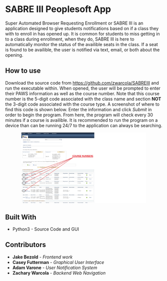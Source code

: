 # SABRE III Peoplesoft App

Super Automated Browser Requesting Enrollment or SABRE III is an application designed to give students notifications based on if a class they with to enroll in has opened up. It is common for students to miss getting in to a class during enrollment, when they do, SABRE III is here to automatically monitor the status of the availible seats in the class. If a seat is found to be availible, the user is notified via text, email, or both about the opening.


## How to use

Download the source code from https://github.com/zwarcola/SABREIII and run the executable within. When opened, the user will be prompted to enter their PAWS information as well as the course number. Note that this course number is the 5-digit code associated with the class name and section **NOT** the 3-digit code associated with the course type. A screenshot of where to find this code is shown below. Enter the information and click *Submit* in order to begin the program. From here, the program will check every 30 minutes if a course is availible. It is recommended to run the program on a device than can be running 24/7 to the application can always be searching.

<div align="center">
    <img src="/Course_Number_Locations.jpg" width="400px"</img> 
</div>

## Built With

* Python3 - Source Code and GUI


## Contributors

* **Jake Bezold** - *Frontend work*
* **Casey Futterman** - *Graphical User Interface*
* **Adam Varone** - *User Notification System*
* **Zachary Warcola** - *Backend Web Navigation*
